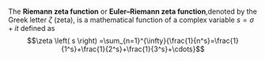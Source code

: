 The **Riemann zeta function** or **Euler–Riemann zeta function**,denoted by the Greek letter  $\zeta$ (zeta),
is a mathematical function of a complex variable $s=\sigma +it$ defined as 
$$\zeta \left( s \right) =\sum_{n=1}^{\infty}{\frac{1}{n^s}=\frac{1}{1^s}+\frac{1}{2^s}+\frac{1}{3^s}+\cdots}$$
